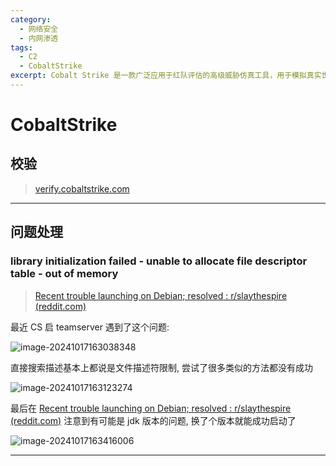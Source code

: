 ```yaml
---
category:
  - 网络安全
  - 内网渗透
tags:
  - C2
  - CobaltStrike
excerpt: Cobalt Strike 是一款广泛应用于红队评估的高级威胁仿真工具，用于模拟真实世界的网络攻击。它提供了多种后渗透功能，包括命令与控制(C2)通信、横向移动、权限提升和数据渗透等。该工具常被安全专业人员用于评估组织安全防御能力，也因其强大功能而被攻击者滥用。其特点包括可自定义的C2通道、分布式操作能力和全面的团队协作功能。
---
```


# CobaltStrike

## 校验

> [verify.cobaltstrike.com](https://verify.cobaltstrike.com/)

---

## 问题处理

### library initialization failed - unable to allocate file descriptor table - out of memory

> [Recent trouble launching on Debian; resolved : r/slaythespire (reddit.com)](https://www.reddit.com/r/slaythespire/comments/1dgtkif/recent_trouble_launching_on_debian_resolved/?rdt=52135)

最近 CS 启 teamserver 遇到了这个问题:

![image-20241017163038348](http://cdn.ayusummer233.top/DailyNotes/202410171630607.png)

直接搜索描述基本上都说是文件描述符限制, 尝试了很多类似的方法都没有成功

![image-20241017163123274](http://cdn.ayusummer233.top/DailyNotes/202410171631342.png)

最后在 [Recent trouble launching on Debian; resolved : r/slaythespire (reddit.com)](https://www.reddit.com/r/slaythespire/comments/1dgtkif/recent_trouble_launching_on_debian_resolved/?rdt=52135) 注意到有可能是 jdk 版本的问题, 换了个版本就能成功启动了

![image-20241017163416006](http://cdn.ayusummer233.top/DailyNotes/202410171634072.png)

---

















